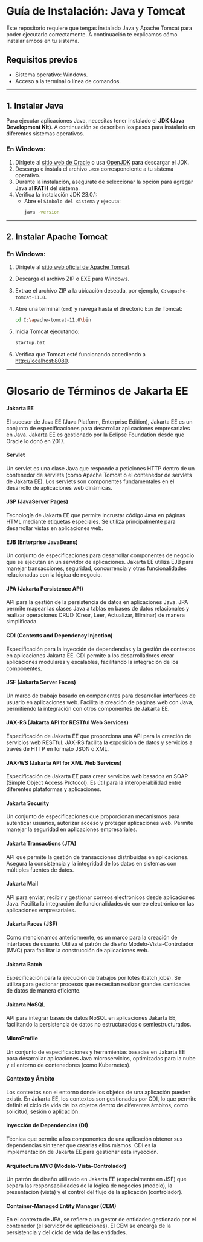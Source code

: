 # Guía de Instalación: Java y Tomcat

Este repositorio requiere que tengas instalado Java y Apache Tomcat para poder ejecutarlo correctamente. A continuación te explicamos cómo instalar ambos en tu sistema.

## Requisitos previos

- Sistema operativo: Windows.
- Acceso a la terminal o línea de comandos.

---

## 1. Instalar Java

Para ejecutar aplicaciones Java, necesitas tener instalado el **JDK (Java Development Kit)**. A continuación se describen los pasos para instalarlo en diferentes sistemas operativos.

### En Windows:

1. Dirígete al [sitio web de Oracle](https://www.oracle.com/java/technologies/javase-downloads.html) o usa [OpenJDK](https://jdk.java.net/23/) para descargar el JDK.
2. Descarga e instala el archivo `.exe` correspondiente a tu sistema operativo.
3. Durante la instalación, asegúrate de seleccionar la opción para agregar Java al **PATH** del sistema.
4. Verifica la instalación JDK 23.0.1:
    - Abre el `Símbolo del sistema` y ejecuta:
        ```bash
        java -version
        ```

---

## 2. Instalar Apache Tomcat

### En Windows:

1. Dirígete al [sitio web oficial de Apache Tomcat](https://tomcat.apache.org/download-90.cgi).
2. Descarga el archivo ZIP o EXE para Windows.
3. Extrae el archivo ZIP a la ubicación deseada, por ejemplo, `C:\apache-tomcat-11.0`.
4. Abre una terminal (`cmd`) y navega hasta el directorio `bin` de Tomcat:
    ```bash
    cd C:\apache-tomcat-11.0\bin
    ```
5. Inicia Tomcat ejecutando:
    ```bash
    startup.bat
    ```

6. Verifica que Tomcat esté funcionando accediendo a [http://localhost:8080](http://localhost:8080).

---

# Glosario de Términos de Jakarta EE 

#### Jakarta EE
El sucesor de Java EE (Java Platform, Enterprise Edition), Jakarta EE es un conjunto de especificaciones para desarrollar aplicaciones empresariales en Java. Jakarta EE es gestionado por la Eclipse Foundation desde que Oracle lo donó en 2017.

#### Servlet
Un servlet es una clase Java que responde a peticiones HTTP dentro de un contenedor de servlets (como Apache Tomcat o el contenedor de servlets de Jakarta EE). Los servlets son componentes fundamentales en el desarrollo de aplicaciones web dinámicas.

#### JSP (JavaServer Pages)
Tecnología de Jakarta EE que permite incrustar código Java en páginas HTML mediante etiquetas especiales. Se utiliza principalmente para desarrollar vistas en aplicaciones web.

#### EJB (Enterprise JavaBeans)
Un conjunto de especificaciones para desarrollar componentes de negocio que se ejecutan en un servidor de aplicaciones. Jakarta EE utiliza EJB para manejar transacciones, seguridad, concurrencia y otras funcionalidades relacionadas con la lógica de negocio.

#### JPA (Jakarta Persistence API)
API para la gestión de la persistencia de datos en aplicaciones Java. JPA permite mapear las clases Java a tablas en bases de datos relacionales y realizar operaciones CRUD (Crear, Leer, Actualizar, Eliminar) de manera simplificada.

#### CDI (Contexts and Dependency Injection)
Especificación para la inyección de dependencias y la gestión de contextos en aplicaciones Jakarta EE. CDI permite a los desarrolladores crear aplicaciones modulares y escalables, facilitando la integración de los componentes.

#### JSF (Jakarta Server Faces)
Un marco de trabajo basado en componentes para desarrollar interfaces de usuario en aplicaciones web. Facilita la creación de páginas web con Java, permitiendo la integración con otros componentes de Jakarta EE.

#### JAX-RS (Jakarta API for RESTful Web Services)
Especificación de Jakarta EE que proporciona una API para la creación de servicios web RESTful. JAX-RS facilita la exposición de datos y servicios a través de HTTP en formato JSON o XML.

#### JAX-WS (Jakarta API for XML Web Services)
Especificación de Jakarta EE para crear servicios web basados en SOAP (Simple Object Access Protocol). Es útil para la interoperabilidad entre diferentes plataformas y aplicaciones.

#### Jakarta Security
Un conjunto de especificaciones que proporcionan mecanismos para autenticar usuarios, autorizar acceso y proteger aplicaciones web. Permite manejar la seguridad en aplicaciones empresariales.

#### Jakarta Transactions (JTA)
API que permite la gestión de transacciones distribuidas en aplicaciones. Asegura la consistencia y la integridad de los datos en sistemas con múltiples fuentes de datos.

#### Jakarta Mail
API para enviar, recibir y gestionar correos electrónicos desde aplicaciones Java. Facilita la integración de funcionalidades de correo electrónico en las aplicaciones empresariales.

#### Jakarta Faces (JSF)
Como mencionamos anteriormente, es un marco para la creación de interfaces de usuario. Utiliza el patrón de diseño Modelo-Vista-Controlador (MVC) para facilitar la construcción de aplicaciones web.

#### Jakarta Batch
Especificación para la ejecución de trabajos por lotes (batch jobs). Se utiliza para gestionar procesos que necesitan realizar grandes cantidades de datos de manera eficiente.

#### Jakarta NoSQL
API para integrar bases de datos NoSQL en aplicaciones Jakarta EE, facilitando la persistencia de datos no estructurados o semiestructurados.

#### MicroProfile
Un conjunto de especificaciones y herramientas basadas en Jakarta EE para desarrollar aplicaciones Java microservicios, optimizadas para la nube y el entorno de contenedores (como Kubernetes).

#### Contexto y Ámbito
Los contextos son el entorno donde los objetos de una aplicación pueden existir. En Jakarta EE, los contextos son gestionados por CDI, lo que permite definir el ciclo de vida de los objetos dentro de diferentes ámbitos, como solicitud, sesión o aplicación.

#### Inyección de Dependencias (DI)
Técnica que permite a los componentes de una aplicación obtener sus dependencias sin tener que crearlas ellos mismos. CDI es la implementación de Jakarta EE para gestionar esta inyección.

#### Arquitectura MVC (Modelo-Vista-Controlador)
Un patrón de diseño utilizado en Jakarta EE (especialmente en JSF) que separa las responsabilidades de la lógica de negocios (modelo), la presentación (vista) y el control del flujo de la aplicación (controlador).

#### Container-Managed Entity Manager (CEM)
En el contexto de JPA, se refiere a un gestor de entidades gestionado por el contenedor (el servidor de aplicaciones). El CEM se encarga de la persistencia y del ciclo de vida de las entidades.
